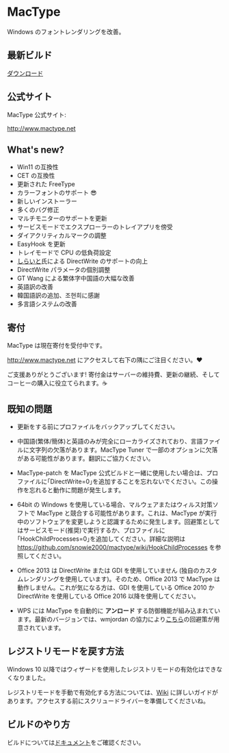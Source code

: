MacType
========================

Windows のフォントレンダリングを改善。

最新ビルド
------------------

[ダウンロード](https://github.com/snowie2000/mactype/releases/latest)

公式サイト
------------------

MacType 公式サイト: 

http://www.mactype.net

What's new?
------------------

- Win11 の互換性
- CET の互換性
- 更新された FreeType
- カラーフォントのサポート :sunglasses:
- 新しいインストーラー
- 多くのバグ修正
- マルチモニターのサポートを更新
- サービスモードでエクスプローラーのトレイアプリを傍受
- ダイアクリティカルマークの調整
- EasyHook を更新
- トレイモードで CPU の低負荷設定
- [しらいと](http://silight.hatenablog.jp)氏による DirectWrite のサポートの向上
- DirectWrite パラメータの個別調整 
- GT Wang による繁体字中国語の大幅な改善
- 英語訳の改善
- 韓国語訳の追加、조현희に感謝
- 多言語システムの改善

寄付
------------------

MacType は現在寄付を受付中です。

http://www.mactype.net にアクセスして右下の隅にご注目ください。:heart:

ご支援ありがとうございます! 寄付金はサーバーの維持費、更新の継続、そしてコーヒーの購入に役立てられます。:coffee:

既知の問題
---------------

- 更新をする前にプロファイルをバックアップしてください。

- 中国語(繁体/簡体)と英語のみが完全にローカライズされており、言語ファイルに文字列の欠落があります。MacType Tuner で一部のオプションに欠落がある可能性があります。翻訳にご協力ください。

- MacType-patch を MacType 公式ビルドと一緒に使用したい場合は、プロファイルに｢DirectWrite=0｣を追加することを忘れないでください。この操作を忘れると動作に問題が発生します。

- 64bit の Windows を使用している場合、マルウェアまたはウィルス対策ソフトで MacType と競合する可能性があります。これは、MacType が実行中のソフトウェアを変更しようと認識するために発生します。回避策としてはサービスモード(推奨)で実行するか、プロファイルに｢HookChildProcesses=0｣を追加してください。詳細な説明は https://github.com/snowie2000/mactype/wiki/HookChildProcesses を参照してください。

- Office 2013 は DirectWrite または GDI を使用していません (独自のカスタムレンダリングを使用しています)。そのため、Office 2013 で MacType は動作しません。これが気になる方は、GDI を使用している Office 2010 か DirectWrite を使用している Office 2016 以降を使用してください。 

- WPS には MacType を自動的に **アンロード** する防御機能が組み込まれています。最新のバージョンでは、wmjordan の協力により[こちら](https://github.com/snowie2000/mactype/wiki/WPS)の回避策が用意されています。

レジストリモードを戻す方法
-------------

Windows 10 以降ではウィザードを使用したレジストリモードの有効化はできなくなりました。 

レジストリモードを手動で有効化する方法については、[Wiki](https://github.com/snowie2000/mactype/wiki/Enable-registry-mode-manually) に詳しいガイドがあります。アクセスする前にスクリュードライバーを準備してくださいね。

ビルドのやり方
-------------

ビルドについては[ドキュメント](https://github.com/snowie2000/mactype/blob/directwrite/doc/HOWTOBUILD.md)をご確認ください。

